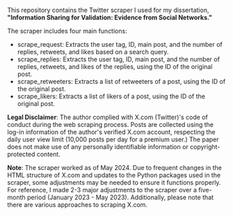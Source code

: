This repository contains the Twitter scraper I used for my dissertation, **"Information Sharing for Validation: Evidence from Social Networks."**

The scraper includes four main functions:

- scrape_request: Extracts the user tag, ID, main post, and the number of replies, retweets, and likes based on a search query.
- scrape_replies: Extracts the user tag, ID, main post, and the number of replies, retweets, and likes of the replies, using the ID of the original post.
- scrape_retweeters: Extracts a list of retweeters of a post, using the ID of the original post.
- scrape_likers: Extracts a list of likers of a post, using the ID of the original post.

**Legal Disclaimer**: The author complied with X.com (Twitter)'s code of conduct during the web scraping process. Posts are collected using the log-in information of the author's verified X.com account, respecting the daily user view limit (10,000 posts per day for a premium user.) The paper does not make use of any personally identifiable information or copyright-protected content.


**Note**: The scraper worked as of May 2024. Due to frequent changes in the HTML structure of X.com and updates to the Python packages used in the scraper, some adjustments may be needed to ensure it functions properly. For reference, I made 2-3 major adjustments to the scraper over a five-month period (January 2023 - May 2023). Additionally, please note that there are various approaches to scraping X.com.
